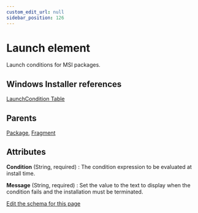 ```yaml
---
custom_edit_url: null
sidebar_position: 126
---
```

# Launch element
Launch conditions for MSI packages.

## Windows Installer references
[LaunchCondition Table](https://docs.microsoft.com/en-us/windows/win32/msi/launchcondition-table)

## Parents
[Package](package.md), [Fragment](fragment.md)

## Attributes
**Condition** (String, required)
  : The condition expression to be evaluated at install time.

**Message** (String, required)
  : Set the value to the text to display when the condition fails and the installation must be terminated.


[Edit the schema for this page](https://github.com/wixtoolset/web/blob/master/src/xsd4/wix.xsd)